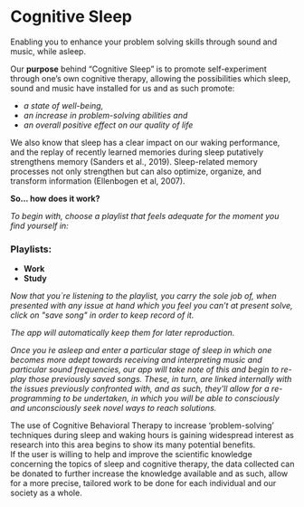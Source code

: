 # Cognitive Sleep


Enabling you to enhance your problem solving skills through sound and music, while asleep.

Our **purpose** behind “Cognitive Sleep” is to promote self-experiment through one’s own cognitive therapy, allowing the possibilities which sleep, sound and music have installed for us and as such promote:
- _a state of well-being,_
- _an increase in problem-solving abilities and_
- _an overall positive effect on our quality of life_ 

We also know that sleep has a clear impact on our waking performance, and the replay of recently learned memories during sleep putatively strengthens memory (Sanders et al., 2019). Sleep-related memory processes not only strengthen but can also optimize, organize, and transform information (Ellenbogen et al, 2007). 

**So... how does it work?**

_To begin with, choose a playlist that feels adequate for the moment you find yourself in:_

### Playlists:

- **Work**
- **Study**

_Now that you`re listening to the playlist, you carry the sole job of, when presented with any issue at hand which you feel you can’t at present solve, click on "save song" in order to keep record of it._ 

_The app will automatically keep them for later reproduction._

_Once you ́re asleep and enter a particular stage of sleep in which one becomes more adept towards receiving and interpreting music and particular sound frequencies, our app will take note of this and begin to re-play those previously saved songs. 
These, in turn, are linked internally with the issues previously confronted with, and as such, they'll allow for a re-programming to be undertaken, in which you will be able to consciously and unconsciously seek novel ways to reach solutions._


The use of Cognitive Behavioral Therapy to increase ‘problem-solving’ techniques during sleep and waking hours is gaining widespread interest as research into this area begins to show its many potential benefits.  
If the user is willing to help and improve the scientific knowledge concerning the topics of sleep and cognitive therapy, the data collected can be donated to further increase the knowledge available and as such, allow for a more precise, tailored work to be done for each individual and our society as a whole.  

